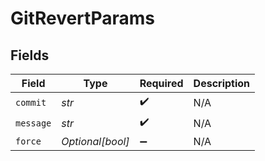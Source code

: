 # GitRevertParams


## Fields

| Field              | Type               | Required           | Description        |
| ------------------ | ------------------ | ------------------ | ------------------ |
| `commit`           | *str*              | :heavy_check_mark: | N/A                |
| `message`          | *str*              | :heavy_check_mark: | N/A                |
| `force`            | *Optional[bool]*   | :heavy_minus_sign: | N/A                |